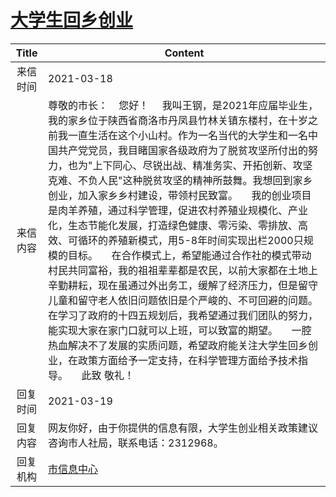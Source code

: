 # <a href="http://www.shangluo.gov.cn/zmhd/ldxxxx.jsp?urltype=leadermail.LeaderMailContentUrl&wbtreeid=1112&leadermailid=7037">大学生回乡创业</a>
| Title |                                                                                                                                                                                                                                                               Content                                                                                                                                                                                                                                                               |
|:-----:|-------------------------------------------------------------------------------------------------------------------------------------------------------------------------------------------------------------------------------------------------------------------------------------------------------------------------------------------------------------------------------------------------------------------------------------------------------------------------------------------------------------------------------------|
| 来信时间  | 2021-03-18                                                                                                                                                                                                                                                                                                                                                                                                                                                                                                                          |
| 来信内容  | 尊敬的市长：    您好！     我叫王钢，是2021年应届毕业生，我的家乡位于陕西省商洛市丹凤县竹林关镇东楼村，在十岁之前我一直生活在这个小山村。作为一名当代的大学生和一名中国共产党党员，我目睹国家各级政府为了脱贫攻坚所付出的努力，也为"上下同心、尽锐出战、精准务实、开拓创新、攻坚克难、不负人民"这种脱贫攻坚的精神所鼓舞。我想回到家乡创业，加入家乡乡村建设，带领村民致富。     我的创业项目是肉羊养殖，通过科学管理，促进农村养殖业规模化、产业化，生态节能化发展，打造绿色健康、零污染、零排放、高效、可循环的养殖新模式，用5-8年时间实现出栏2000只规模的目标。     在合作模式上，希望能通过合作社的模式带动村民共同富裕，我的祖祖辈辈都是农民，以前大家都在土地上辛勤耕耘，现在虽通过外出务工，缓解了经济压力，但是留守儿童和留守老人依旧问题依旧是个严峻的、不可回避的问题。在学习了政府的十四五规划后，我希望通过我们团队的努力，能实现大家在家门口就可以上班，可以致富的期望。     一腔热血解决不了发展的实质问题，希望政府能关注大学生回乡创业，在政策方面给予一定支持，在科学管理方面给予技术指导。     此致 敬礼！ |
| 回复时间  | 2021-03-19                                                                                                                                                                                                                                                                                                                                                                                                                                                                                                                          |
| 回复内容  | 网友你好，由于你提供的信息有限，大学生创业相关政策建议咨询市人社局，联系电话：2312968。                                                                                                                                                                                                                                                                                                                                                                                                                                                                                     |
| 回复机构  | <a href="../../categories/agencies/市信息中心.md">市信息中心</a>                                                                                                                                                                                                                                                                                                                                                                                                                                                                                |